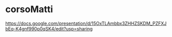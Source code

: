 # corsoMatti
https://docs.google.com/presentation/d/15OxTLAmbbx3ZHHZSKDM_PZFXJbEq-K4gnf990p0qSK4/edit?usp=sharing
